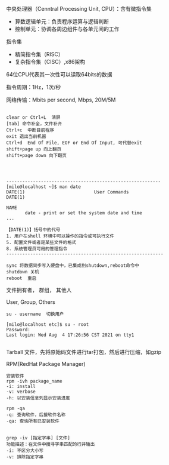 中央处理器（Cenntral Processing Unit, CPU）：含有微指令集

- 算数逻辑单元：负责程序运算与逻辑判断
- 控制单元：协调各周边组件与各单元间的工作



指令集

- 精简指令集（RISC）
- 复杂指令集（CISC）,x86架构

64位CPU代表其一次性可以读取64bits的数据



指令周期：1Hz，1次/秒

网络传输：Mbits per second, Mbps, 20M/5M



```shell

clear or Ctrl+L  清屏 
[tab] 命令补全，文件补齐 
Ctrl+c  中断目前程序
exit 退出当前机器
Ctrl+d  End Of File, EOF or End Of Input, 可代替exit
shift+page up 向上翻页
shift+page down 向下翻页




----------------------------------------------------------
[milo@localhost ~]$ man date
DATE(1)                          User Commands                         DATE(1)

NAME
       date - print or set the system date and time
...

【DATE(1)】括号中的代号
1. 用户在shell 环境中可以操作的指令或可执行文件
5. 配置文件或者是某些文件的格式
8. 系统管理员可用的管理指令
-----------------------------------------------------------

sync 将数据同步写入硬盘中，已集成到shutdown,reboot命令中
shutdown 关机
reboot  重启
```



文件拥有者， 群组， 其他人

User, Group, Others



```shell
su - username  切换用户

[milo@localhost etc]$ su - root
Password:
Last login: Wed Aug  4 17:26:56 CST 2021 on tty1


```





Tarball 文件，先将原始码文件进行tar打包，然后进行压缩，如gzip

RPM(RedHat Package Manager)

```shell
安装软件
rpm -ivh package_name
-i: install
-v: verbose
-h: 以安装信息列显示安装进度

rpm -qa
-q: 查询软件，后接软件名称
-qa: 查询所有已安装软件


grep -iv [指定字串] [文件]
功能描述：在文件中搜寻字串匹配的行并输出
-i: 不区分大小写
-v: 排除指定字串
```

